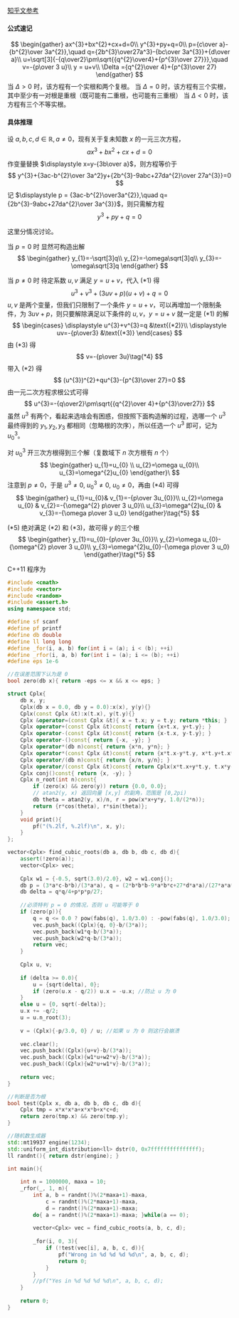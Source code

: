 [知乎文参考](https://zhuanlan.zhihu.com/p/137077558)
#### 公式速记
$$
\begin{gather}
ax^{3}+bx^{2}+cx+d=0\\
y^{3}+py+q=0\\
p={c\over a}-{b^{2}\over 3a^{2}},\quad q={2b^{3}\over27a^3}-{bc\over 3a^{3}}+{d\over a}\\
u=\sqrt[3]{-{q\over2}\pm\sqrt{{q^{2}\over4}+{p^{3}\over 27}}},\quad v=-{p\over 3 u}\\
y = u+v\\
\Delta ={q^{2}\over 4}+{p^{3}\over 27}
\end{gather}
$$
当 $\Delta > 0$ 时，该方程有一个实根和两个复根。
当 $\Delta =0$ 时，该方程有三个实根，其中至少有一对根是重根（既可能有二重根，也可能有三重根）
当 $\Delta < 0$ 时，该方程有三个不等实根。
#### 具体推理
设 $a,b,c,d\in \mathbb{R},a\neq 0$，现有关于复未知数 $x$ 的一元三次方程，
$$
ax^3+bx^2+cx+d=0
$$
作变量替换 $\displaystyle x=y-{3b\over a}$，则方程等价于
$$
y^{3}+{3ac-b^{2}\over 3a^2}y+{2b^{3}-9abc+27da^{2}\over 27a^{3}}=0
$$
记 $\displaystyle p = {3ac-b^{2}\over3a^{2}},\quad q={2b^{3}-9abc+27da^{2}\over 3a^{3}}$，则只需解方程
$$
y^{3}+py+q=0\tag{*1}
$$

这里分情况讨论。

当 $p=0$ 时
显然可构造出解
$$
\begin{gather}
y_{1}=-\sqrt[3]q\\
y_{2}=-\omega\sqrt[3]q\\
y_{3}=-\omega\sqrt[3]q
\end{gather}
$$

当 $p\neq 0$ 时
待定系数 $u,v$ 满足 $y=u+v$，代入 $\text{(*1)}$ 得
$$
u^{3}+v^{3}+(3uv+p)(u+v)+q=0
$$
$u,v$ 是两个变量，但我们只限制了一个条件 $y=u+v$，可以再增加一个限制条件，为 $3uv+p$，则只要解除满足以下条件的 $u,v$，$y=u+v$ 就一定是 $\text{(*1)}$ 的解
$$
\begin{cases}
\displaystyle u^{3}+v^{3}=q &\text{(*2)}\\
\displaystyle uv=-{p\over3} &\text{(*3)}
\end{cases}
$$
由 $\text{(*3)}$ 得
$$
v=-{p\over 3u}\tag{*4}
$$
带入 $\text{(*2)}$ 得
$$
(u^{3})^{2}+qu^{3}-{p^{3}\over 27}=0
$$
由一元二次方程求根公式可得
$$
u^{3}=-{q\over2}\pm\sqrt{{q^{2}\over 4}+{p^{3}\over27}}
$$
虽然 $u^{3}$ 有两个，看起来选啥会有困惑，但按照下面构造解的过程，选哪一个 $u^{3}$ 最终得到的 $y_{1},y_{2},y_{3}$ 都相同（忽略根的次序），所以任选一个 $u^{3}$ 即可，记为 $u_{0}^{3}$。

对 $u_{0}^{3}$ 开三次方根得到三个解（复数域下 $n$ 次方根有 $n$ 个）
$$
\begin{gather}
u_{1}=u_{0} \\
u_{2}=\omega u_{0}\\
u_{3}=\omega^{2}u_{0}
\end{gather}\
$$
注意到 $p\neq 0$，于是 $u^{3}\neq 0,\ u_{0}^{3}\neq 0,\ u_{0}\neq 0$，再由 $\text{(*4)}$ 可得
$$
\begin{gather}
u_{1}=u_{0}& v_{1}=-{p\over 3u_{0}}\\
u_{2}=\omega u_{0} & v_{2}=-{\omega^{2} p\over 3 u_0}\\
u_{3}=\omega^{2}u_{0} & v_{3}=-{\omega p\over 3 u_0}
\end{gather}\tag{*5}
$$

$\text{(*5)}$ 绝对满足 $\text{(*2)}$ 和 $\text{(*3)}$，故可得 $y$ 的三个根
$$
\begin{gather}
y_{1}=u_{0}-{p\over 3u_{0}}\\
y_{2}=\omega u_{0}-{\omega^{2} p\over 3 u_0}\\
y_{3}=\omega^{2}u_{0}-{\omega p\over 3 u_0}
\end{gather}\tag{*5}
$$

C++11 程序为
```cpp
#include <cmath>
#include <vector>
#include <random>
#include <assert.h>
using namespace std;

#define sf scanf
#define pf printf
#define db double
#define ll long long
#define _for(i, a, b) for(int i = (a); i < (b); ++i)
#define _rfor(i, a, b) for(int i = (a); i <= (b); ++i)
#define eps 1e-6

//在误差范围下认为是 0
bool zero(db x){ return -eps <= x && x <= eps; }

struct Cplx{
	db x, y;
	Cplx(db x = 0.0, db y = 0.0):x(x), y(y){}
	Cplx(const Cplx &t):x(t.x), y(t.y){}
	Cplx &operator=(const Cplx &t){ x = t.x; y = t.y; return *this; }
	Cplx operator+(const Cplx &t)const{ return {x+t.x, y+t.y}; }
	Cplx operator-(const Cplx &t)const{ return {x-t.x, y-t.y}; }
	Cplx operator-()const{ return {-x, -y}; }
    Cplx operator*(db n)const{ return {x*n, y*n}; }
	Cplx operator*(const Cplx &t)const{ return {x*t.x-y*t.y, x*t.y+t.x*y}; }
	Cplx operator/(db n)const{ return {x/n, y/n}; }
	Cplx operator/(const Cplx &t)const{ return Cplx(x*t.x+y*t.y, t.x*y-x*t.y)/(t.x*t.x+t.y*t.y); }
	Cplx conj()const{ return {x, -y}; }
	Cplx n_root(int n)const{
		if (zero(x) && zero(y)) return {0.0, 0.0};
		// atan2(y, x) 返回向量 [x,y] 的副角，范围是 [0,2pi)
		db theta = atan2(y, x)/n, r = pow(x*x+y*y, 1.0/(2*n));
		return {r*cos(theta), r*sin(theta)};
	}
	void print(){
		pf("(%.2lf, %.2lf)\n", x, y);
	}
};

vector<Cplx> find_cubic_roots(db a, db b, db c, db d){
	assert(!zero(a));
	vector<Cplx> vec;
	
	Cplx w1 = {-0.5, sqrt(3.0)/2.0}, w2 = w1.conj();
	db p = (3*a*c-b*b)/(3*a*a), q = (2*b*b*b-9*a*b*c+27*d*a*a)/(27*a*a*a);
	db delta = q*q/4+p*p*p/27;
	
	//必须特判 p = 0 的情况，否则 u 可能等于 0 
	if (zero(p)){
		q = q <= 0.0 ? pow(fabs(q), 1.0/3.0) : -pow(fabs(q), 1.0/3.0);
		vec.push_back((Cplx){q, 0}-b/(3*a));
		vec.push_back(w1*q-b/(3*a));
		vec.push_back(w2*q-b/(3*a));
		return vec;
	}
	
	Cplx u, v;
	
	if (delta >= 0.0){
		u = {sqrt(delta), 0};
		if (zero(u.x - q/2)) u.x = -u.x; //防止 u 为 0 
	}
	else u = {0, sqrt(-delta)};
	u.x += -q/2;
	u = u.n_root(3);
	
	v = (Cplx){-p/3.0, 0} / u; //如果 u 为 0 则这行会崩溃 
	
	vec.clear();
	vec.push_back((Cplx){u+v}-b/(3*a));
	vec.push_back((Cplx){w1*u+w2*v}-b/(3*a));
	vec.push_back((Cplx){w2*u+w1*v}-b/(3*a));
	
	return vec;
}

//判断是否为根 
bool test(Cplx x, db a, db b, db c, db d){
	Cplx tmp = x*x*x*a+x*x*b+x*c+d;
	return zero(tmp.x) && zero(tmp.y);
}

//随机数生成器 
std::mt19937 engine(1234);
std::uniform_int_distribution<ll> dstr(0, 0x7fffffffffffffff);
ll randnt(){ return	dstr(engine); }

int main(){
	
	int n = 1000000, maxa = 10;
	_rfor(_, 1, n){
		int a, b = randnt()%(2*maxa+1)-maxa,
			c = randnt()%(2*maxa+1)-maxa,
			d = randnt()%(2*maxa+1)-maxa;
		do{ a = randnt()%(2*maxa+1)-maxa; }while(a == 0);
		
		vector<Cplx> vec = find_cubic_roots(a, b, c, d);
		
		_for(i, 0, 3){
			if (!test(vec[i], a, b, c, d)){
				pf("Wrong in %d %d %d %d\n", a, b, c, d);
				return 0;
			}
		}
		//pf("Yes in %d %d %d %d\n", a, b, c, d);
	}
	
	return 0;
}
```